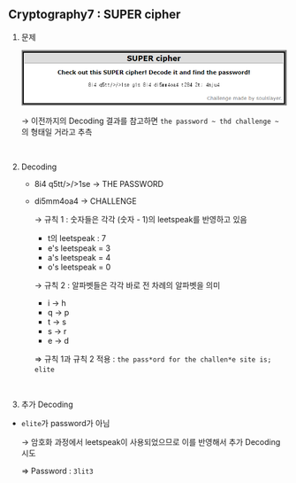 ## Cryptography7 : SUPER cipher



1. 문제

   ![1588354654737](./images/1588354654737.png)

   → 이전까지의 Decoding 결과를 참고하면 `the password ~ thd challenge ~ `의 형태일 거라고 추측

<br>

2. Decoding

   - 8i4 q5tt/>/>1se → THE PASSWORD

   - di5mm4oa4 → CHALLENGE

     → 규칙 1 : 숫자들은 각각 (숫자 - 1)의 leetspeak를 반영하고 있음

     	- t의 leetspeak : 7
     	- e's leetspeak = 3
     	- a's leetspeak = 4
     	- o's leetspeak = 0

     → 규칙 2 : 알파벳들은 각각 바로 전 차례의 알파벳을 의미

     	- i → h
     	- q → p
     	- t → s
     	- s → r
     	- e → d

     ⇒ 규칙 1과 규칙 2 적용 :  `the pass*ord for the challen*e site is; elite`

<br>

3.  추가 Decoding

   - `elite`가 password가 아님

     → 암호화 과정에서 leetspeak이 사용되었으므로 이를 반영해서 추가 Decoding 시도

     ⇒ Password : `3lit3`